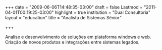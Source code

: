 +++
date = "2009-06-06T14:48:35-03:00"
draft = false
Lastmod = "2011-04-01T00:19:25-03:00"
highlight = true
institution = "Dual Consultoria"
layout = "education"
title = "Analista de Sistemas Sênior"

+++

Analise e desenvolvimento de soluções em plataforma windows e web. Criação de novos produtos e integrações entre sistemas legados.

